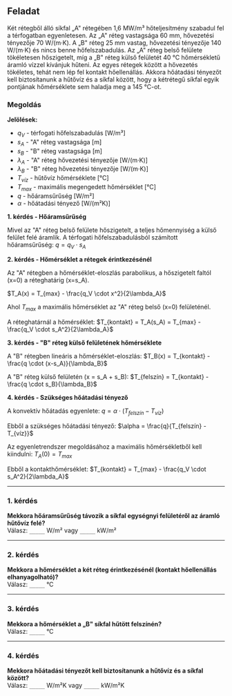 ## Feladat

Két rétegből álló síkfal „A" rétegében 1,6 MW/m³ hőteljesítmény szabadul fel a térfogatban egyenletesen. Az „A" réteg vastagsága 60 mm, hővezetési tényezője 70 W/(m·K). A „B" réteg 25 mm vastag, hővezetési tényezője 140 W/(m·K) és nincs benne hőfelszabadulás. Az „A" réteg belső felülete tökéletesen hőszigetelt, míg a „B" réteg külső felületét 40 °C hőmérsékletű áramló vízzel kívánjuk hűteni. Az egyes rétegek között a hővezetés tökéletes, tehát nem lép fel kontakt hőellenállás. Akkora hőátadási tényezőt kell biztosítanunk a hűtővíz és a síkfal között, hogy a kétrétegű síkfal egyik pontjának hőmérséklete sem haladja meg a 145 °C-ot.

### Megoldás

**Jelölések:**
- $q_V$ - térfogati hőfelszabadulás [W/m³]
- $s_A$ - "A" réteg vastagsága [m]
- $s_B$ - "B" réteg vastagsága [m]
- $\lambda_A$ - "A" réteg hővezetési tényezője [W/(m·K)]
- $\lambda_B$ - "B" réteg hővezetési tényezője [W/(m·K)]
- $T_{víz}$ - hűtővíz hőmérséklete [°C]
- $T_{max}$ - maximális megengedett hőmérséklet [°C]
- $q$ - hőáramsűrűség [W/m²]
- $\alpha$ - hőátadási tényező [W/(m²K)]

**1. kérdés - Hőáramsűrűség**

Mivel az "A" réteg belső felülete hőszigetelt, a teljes hőmennyiség a külső felület felé áramlik.
A térfogati hőfelszabadulásból számított hőáramsűrűség:
$q = q_V \cdot s_A$

**2. kérdés - Hőmérséklet a rétegek érintkezésénél**

Az "A" rétegben a hőmérséklet-eloszlás parabolikus, a hőszigetelt faltól (x=0) a réteghatárig (x=s_A).

$T_A(x) = T_{max} - \frac{q_V \cdot x^2}{2\lambda_A}$

Ahol $T_{max}$ a maximális hőmérséklet az "A" réteg belső (x=0) felületénél.

A réteghatárnál a hőmérséklet:
$T_{kontakt} = T_A(s_A) = T_{max} - \frac{q_V \cdot s_A^2}{2\lambda_A}$

**3. kérdés - "B" réteg külső felületének hőmérséklete**

A "B" rétegben lineáris a hőmérséklet-eloszlás:
$T_B(x) = T_{kontakt} - \frac{q \cdot (x-s_A)}{\lambda_B}$

A "B" réteg külső felületén (x = s_A + s_B):
$T_{felszín} = T_{kontakt} - \frac{q \cdot s_B}{\lambda_B}$

**4. kérdés - Szükséges hőátadási tényező**

A konvektív hőátadás egyenlete:
$q = \alpha \cdot (T_{felszín} - T_{víz})$

Ebből a szükséges hőátadási tényező:
$\alpha = \frac{q}{T_{felszín} - T_{víz}}$

Az egyenletrendszer megoldásához a maximális hőmérsékletből kell kiindulni:
$T_A(0) = T_{max}$

Ebből a kontakthőmérséklet:
$T_{kontakt} = T_{max} - \frac{q_V \cdot s_A^2}{2\lambda_A}$

---

### 1. kérdés
**Mekkora hőáramsűrűség távozik a síkfal egységnyi felületéről az áramló hűtővíz felé?**  
Válasz: `_____` W/m² vagy `_____` kW/m²

---

### 2. kérdés
**Mekkora a hőmérséklet a két réteg érintkezésénél (kontakt hőellenállás elhanyagolható)?**  
Válasz: `_____` °C

---

### 3. kérdés
**Mekkora a hőmérséklet a „B" síkfal hűtött felszínén?**  
Válasz: `_____` °C

---

### 4. kérdés
**Mekkora hőátadási tényezőt kell biztosítanunk a hűtővíz és a síkfal között?**  
Válasz: `_____` W/m²K vagy `_____` kW/m²K

